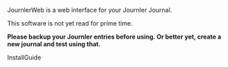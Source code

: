 JournlerWeb is a web interface for your Journler Journal.

This software is not yet read for prime time.

**Please backup your Journler entries before using. Or better yet, create a new journal and test using that.**

InstallGuide